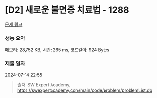 # [D2] 새로운 불면증 치료법 - 1288 

[문제 링크](https://swexpertacademy.com/main/code/problem/problemDetail.do?contestProbId=AV18_yw6I9MCFAZN) 

### 성능 요약

메모리: 28,752 KB, 시간: 265 ms, 코드길이: 924 Bytes

### 제출 일자

2024-07-14 22:55



> 출처: SW Expert Academy, https://swexpertacademy.com/main/code/problem/problemList.do